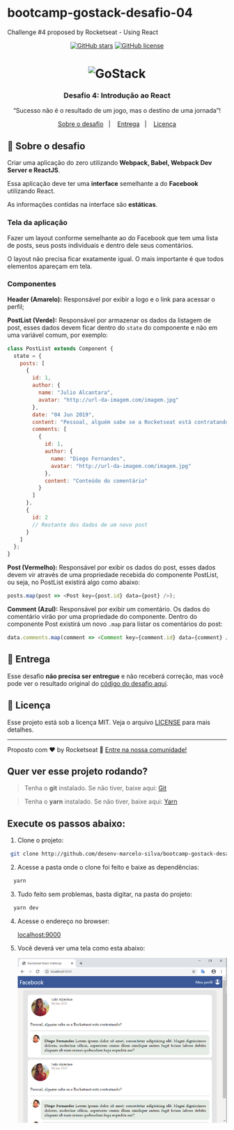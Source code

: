 # bootcamp-gostack-desafio-04
Challenge #4 proposed by Rocketseat - Using React

<p align="center">
  <a href="https://github.com/desenv-marcelo-silva/bootcamp-gostack-desafio-04/stargazers"><img alt="GitHub stars" src="https://img.shields.io/github/stars/desenv-marcelo-silva/bootcamp-gostack-desafio-04"></a>
  <a href="https://github.com/desenv-marcelo-silva/bootcamp-gostack-desafio-04/blob/master/LICENSE"><img alt="GitHub license" src="https://img.shields.io/github/license/desenv-marcelo-silva/bootcamp-gostack-desafio-04"></a>

</p>

<h1 align="center">
    <img alt="GoStack" src="https://rocketseat-cdn.s3-sa-east-1.amazonaws.com/bootcamp-header.png" width="200px" />
</h1>

<h3 align="center">
  Desafio 4: Introdução ao React
</h3>

<p align="center">“Sucesso não é o resultado de um jogo, mas o destino de uma jornada”!</blockquote>

<p align="center">
  <a href="#rocket-sobre-o-desafio">Sobre o desafio</a>&nbsp;&nbsp;&nbsp;|&nbsp;&nbsp;&nbsp;
  <a href="#-entrega">Entrega</a>&nbsp;&nbsp;&nbsp;|&nbsp;&nbsp;&nbsp;
  <a href="#memo-licença">Licença</a>
</p>

## :rocket: Sobre o desafio

Criar uma aplicação do zero utilizando **Webpack, Babel, Webpack Dev Server e ReactJS**.

Essa aplicação deve ter uma **interface** semelhante a do **Facebook** utilizando React.

As informações contidas na interface são **estáticas**.

### Tela da aplicação

Fazer um layout conforme semelhante ao do Facebook que tem uma lista de posts, seus posts individuais e dentro dele seus comentários.

O layout não precisa ficar exatamente igual. O mais importante é que todos elementos apareçam em tela.

### Componentes

**Header (Amarelo):** Responsável por exibir a logo e o link para acessar o perfil;

**PostList (Verde):** Responsável por armazenar os dados da listagem de post, esses dados devem ficar dentro do `state` do componente e não em uma variável comum, por exemplo:

```js
class PostList extends Component {
  state = {
    posts: [
      {
        id: 1,
        author: {
          name: "Julio Alcantara",
          avatar: "http://url-da-imagem.com/imagem.jpg"
        },
        date: "04 Jun 2019",
        content: "Pessoal, alguém sabe se a Rocketseat está contratando?",
        comments: [
          {
            id: 1,
            author: {
              name: "Diego Fernandes",
              avatar: "http://url-da-imagem.com/imagem.jpg"
            },
            content: "Conteúdo do comentário"
          }
        ]
      },
      {
        id: 2
        // Restante dos dados de um novo post
      }
    ]
  };
}
```

**Post (Vermelho):** Responsável por exibir os dados do post, esses dados devem vir através de uma propriedade recebida do componente PostList, ou seja, no PostList existirá algo como abaixo:

```js
posts.map(post => <Post key={post.id} data={post} />);
```

**Comment (Azul):** Responsável por exibir um comentário. Os dados do comentário virão por uma propriedade do componente. Dentro do componente Post existirá um novo `.map` para listar os comentários do post:

```js
data.comments.map(comment => <Comment key={comment.id} data={comment} />);
```

## 📅 Entrega

Esse desafio **não precisa ser entregue** e não receberá correção, mas você pode 
ver o resultado original do [código do desafio aqui](https://github.com/Rocketseat/bootcamp-gostack-desafio-04). 

## :memo: Licença

Esse projeto está sob a licença MIT. Veja o arquivo [LICENSE](LICENSE.md) para mais detalhes.

---

Proposto com ♥ by Rocketseat :wave: [Entre na nossa comunidade!](https://discordapp.com/invite/gCRAFhc)


## Quer ver esse projeto rodando?
  
  > Tenha o <strong>git</strong> instalado. 
    Se não tiver, baixe aqui: [Git](https://git-scm.com/ "Best to control your verions.")

  > Tenha o <strong>yarn</strong> instalado. 
    Se não tiver, baixe aqui: [Yarn](https://classic.yarnpkg.com/pt-BR/docs/cli/install "Best package manager.")



## Execute os passos abaixo:

1. Clone o projeto:
  ```sh
   git clone http://github.com/desenv-marcelo-silva/bootcamp-gostack-desafio-04.git
  ```

2. Acesse a pasta onde o clone foi feito e baixe as dependências:
  ```sh
    yarn
  ```

3. Tudo feito sem problemas, basta digitar, na pasta do projeto:
  ```sh
    yarn dev
  ```

4. Acesse o endereço no browser:

   [localhost:9000](http://127.0.0.1:9000)

5. Você deverá ver uma tela como esta abaixo:

   ![Imagem do projeto rodando](2readme/screen.png)